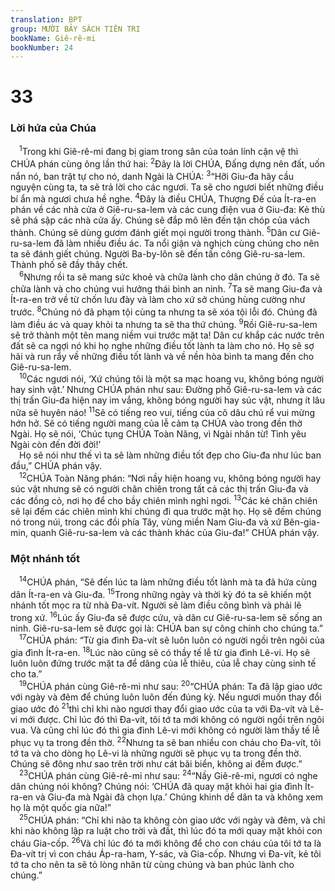 ```yaml
---
translation: BPT
group: MƯỜI BẢY SÁCH TIÊN TRI
bookName: Giê-rê-mi 
bookNumber: 24
---
```


<div class="title"><h1>33</h1><h3>Lời hứa của Chúa</h3></div>
<span class="verse gie_33_1"> <sup>1</sup>Trong khi Giê-rê-mi đang bị giam trong sân của toán lính cận vệ thì CHÚA phán cùng ông lần thứ hai:</span>
<span class="verse gie_33_2"><sup>2</sup>Đây là lời CHÚA, Đấng dựng nên đất, uốn nắn nó, ban trật tự cho nó, danh Ngài là CHÚA:</span>
<span class="verse gie_33_3"><sup>3</sup>“Hỡi Giu-đa hãy cầu nguyện cùng ta, ta sẽ trả lời cho các ngươi. Ta sẽ cho ngươi biết những điều bí ẩn mà ngươi chưa hề nghe.</span>
<span class="verse gie_33_4"><sup>4</sup>Đây là điều CHÚA, Thượng Đế của Ít-ra-en phán về các nhà cửa ở Giê-ru-sa-lem và các cung điện vua ở Giu-đa: Kẻ thù sẽ phá sập các nhà cửa ấy. Chúng sẽ đắp mô lên đến tận chóp của vách thành. Chúng sẽ dùng gươm đánh giết mọi người trong thành.</span>
<span class="verse gie_33_5"><sup>5</sup>Dân cư Giê-ru-sa-lem đã làm nhiều điều ác. Ta nổi giận và nghịch cùng chúng cho nên ta sẽ đánh giết chúng. Người Ba-by-lôn sẽ đến tấn công Giê-ru-sa-lem. Thành phố sẽ đầy thây chết.<br/></span>
<span class="verse gie_33_6"> <sup>6</sup>Nhưng rồi ta sẽ mang sức khoẻ và chữa lành cho dân chúng ở đó. Ta sẽ chữa lành và cho chúng vui hưởng thái bình an ninh.</span>
<span class="verse gie_33_7"><sup>7</sup>Ta sẽ mang Giu-đa và Ít-ra-en trở về từ chốn lưu đày và làm cho xứ sở chúng hùng cường như trước.</span>
<span class="verse gie_33_8"><sup>8</sup>Chúng nó đã phạm tội cùng ta nhưng ta sẽ xóa tội lỗi đó. Chúng đã làm điều ác và quay khỏi ta nhưng ta sẽ tha thứ chúng.</span>
<span class="verse gie_33_9"><sup>9</sup>Rồi Giê-ru-sa-lem sẽ trở thành một tên mang niềm vui trước mặt ta! Dân cư khắp các nước trên đất sẽ ca ngợi nó khi họ nghe những điều tốt lành ta làm cho nó. Họ sẽ sợ hãi và run rẩy về những điều tốt lành và về nền hòa bình ta mang đến cho Giê-ru-sa-lem.<br/></span>
<span class="verse gie_33_10"> <sup>10</sup>Các ngươi nói, ‘Xứ chúng tôi là một sa mạc hoang vu, không bóng người hay sinh vật.’ Nhưng CHÚA phán như sau: Đường phố Giê-ru-sa-lem và các thị trấn Giu-đa hiện nay im vắng, không bóng người hay súc vật, nhưng ít lâu nữa sẽ huyên náo!</span>
<span class="verse gie_33_11"><sup>11</sup>Sẽ có tiếng reo vui, tiếng của cô dâu chú rể vui mừng hớn hở. Sẽ có tiếng người mang của lễ cảm tạ CHÚA vào trong đền thờ Ngài. Họ sẽ nói, ‘Chúc tụng CHÚA Toàn Năng, vì Ngài nhân từ! Tình yêu Ngài còn đến đời đời!’<br/> Họ sẽ nói như thế vì ta sẽ làm những điều tốt đẹp cho Giu-đa như lúc ban đầu,” CHÚA phán vậy.<br/></span>
<span class="verse gie_33_12"> <sup>12</sup>CHÚA Toàn Năng phán: “Nơi nầy hiện hoang vu, không bóng người hay súc vật nhưng sẽ có người chăn chiên trong tất cả các thị trấn Giu-đa và các đồng cỏ, nơi họ để cho bầy chiên mình nghỉ ngơi.</span>
<span class="verse gie_33_13"><sup>13</sup>Các kẻ chăn chiên sẽ lại đếm các chiên mình khi chúng đi qua trước mặt họ. Họ sẽ đếm chúng nó trong núi, trong các đồi phía Tây, vùng miền Nam Giu-đa và xứ Bên-gia-min, quanh Giê-ru-sa-lem và các thành khác của Giu-đa!” CHÚA phán vậy.<br/></span>
<div class="title"><h3>Một nhánh tốt</h3></div>
<span class="verse gie_33_14"> <sup>14</sup>CHÚA phán, “Sẽ đến lúc ta làm những điều tốt lành mà ta đã hứa cùng dân Ít-ra-en và Giu-đa.</span>
<span class="verse gie_33_15"><sup>15</sup>Trong những ngày và thời kỳ đó ta sẽ khiến một nhánh tốt mọc ra từ nhà Đa-vít. Người sẽ làm điều công bình và phải lẽ trong xứ.</span>
<span class="verse gie_33_16"><sup>16</sup>Lúc ấy Giu-đa sẽ được cứu, và dân cư Giê-ru-sa-lem sẽ sống an ninh. Giê-ru-sa-lem sẽ được gọi là: CHÚA ban sự công chính cho chúng ta.”<br/></span>
<span class="verse gie_33_17"> <sup>17</sup>CHÚA phán: “Từ gia đình Đa-vít sẽ luôn luôn có người ngồi trên ngôi của gia đình Ít-ra-en.</span>
<span class="verse gie_33_18"><sup>18</sup>Lúc nào cũng sẽ có thầy tế lễ từ gia đình Lê-vi. Họ sẽ luôn luôn đứng trước mặt ta để dâng của lễ thiêu, của lễ chay cùng sinh tế cho ta.”<br/></span>
<span class="verse gie_33_19"> <sup>19</sup>CHÚA phán cùng Giê-rê-mi như sau:</span>
<span class="verse gie_33_20"><sup>20</sup>“CHÚA phán: Ta đã lập giao ước với ngày và đêm để chúng luôn luôn đến đúng kỳ. Nếu ngươi muốn thay đổi giao ước đó</span>
<span class="verse gie_33_21"><sup>21</sup>thì chỉ khi nào ngươi thay đổi giao ước của ta với Đa-vít và Lê-vi mới được. Chỉ lúc đó thì Đa-vít, tôi tớ ta mới không có người ngồi trên ngôi vua. Và cũng chỉ lúc đó thì gia đình Lê-vi mới không có người làm thầy tế lễ phục vụ ta trong đền thờ.</span>
<span class="verse gie_33_22"><sup>22</sup>Nhưng ta sẽ ban nhiều con cháu cho Đa-vít, tôi tớ ta và cho dòng họ Lê-vi là những người sẽ phục vụ ta trong đền thờ. Chúng sẽ đông như sao trên trời như cát bãi biển, không ai đếm được.”<br/></span>
<span class="verse gie_33_23"> <sup>23</sup>CHÚA phán cùng Giê-rê-mi như sau:</span>
<span class="verse gie_33_24"><sup>24</sup>“Nầy Giê-rê-mi, ngươi có nghe dân chúng nói không? Chúng nói: ‘CHÚA đã quay mặt khỏi hai gia đình Ít-ra-en và Giu-đa mà Ngài đã chọn lựa.’ Chúng khinh dể dân ta và không xem họ là một quốc gia nữa!”<br/></span>
<span class="verse gie_33_25"> <sup>25</sup>CHÚA phán: “Chỉ khi nào ta không còn giao ước với ngày và đêm, và chỉ khi nào không lập ra luật cho trời và đất, thì lúc đó ta mới quay mặt khỏi con cháu Gia-cốp.</span>
<span class="verse gie_33_26"><sup>26</sup>Và chỉ lúc đó ta mới không để cho con cháu của tôi tớ ta là Đa-vít trị vì con cháu Áp-ra-ham, Y-sác, và Gia-cốp. Nhưng vì Đa-vít, kẻ tôi tớ ta cho nên ta sẽ tỏ lòng nhân từ cùng chúng và ban phúc lành cho chúng.”<br/></span>
